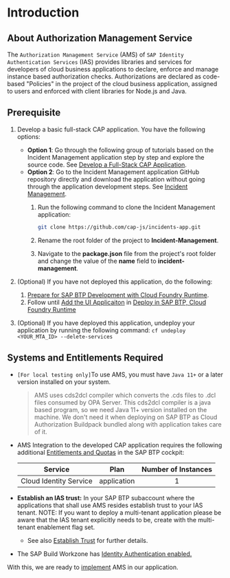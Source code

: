 # Introduction
## About Authorization Management Service

The `Authorization Management Service` (AMS) of `SAP Identity Authentication Services` (IAS) provides libraries and services for developers of cloud business applications to declare, enforce and manage instance based authorization checks. Authorizations are declared as code-based "Policies" in the project of the cloud business application, assigned to users and enforced with client libraries for Node.js and Java.

## Prerequisite
1. Develop a basic full-stack CAP application. You have the following options:
    - **Option 1**: Go through the following group of tutorials based on the Incident Management application step by step and explore the source code. See [Develop a Full-Stack CAP Application](https://developers.sap.com/group.cap-application-full-stack.html).
    - **Option 2**: Go to the Incident Management application GitHub repository directly and download the application without going through the application development steps. See [Incident Management](https://github.com/cap-js/incidents-app).
        1. Run the following command to clone the Incident Management application:

            ```sh
            git clone https://github.com/cap-js/incidents-app.git
            ```
        2. Rename the root folder of the project to **Incident-Management**.
        3. Navigate to the **package.json** file from the project's root folder and change the  value of the **name** field to **incident-management**.

2. (Optional) If you have not deployed this application, do the following:
     1. [Prepare for SAP BTP Development with Cloud Foundry Runtime](https://developers.sap.com/tutorials/prepare-btp-cf.html).
     2. Follow until [Add the UI Applicaiton](https://developers.sap.com/tutorials/deploy-to-cf.html#2d5dd378-1a41-4166-9a4b-75f8181ba71f) in [Deploy in SAP BTP, Cloud Foundry Runtime](https://developers.sap.com/tutorials/deploy-to-cf.html#2d5dd378-1a41-4166-9a4b-75f8181ba71f)

3. (Optional) If you have deployed this application, undeploy your application by running the following command:
    `cf undeploy <YOUR_MTA_ID> --delete-services`
## Systems and Entitlements Required
 - `[For local testing only]`To use AMS, you must have `Java 11+` or a later version installed on your system.
     
     >AMS uses cds2dcl compiler which converts the .cds files to .dcl files consumed by OPA Server. This cds2dcl compiler is a java based program, so we need Java 11+ version installed on the machine.
     We don't need it when deploying on SAP BTP as Cloud Authorization Buildpack bundled along with application takes care of it.
 - AMS Integration to the developed CAP application requires the following additional [Entitlements and Quotas](https://help.sap.com/products/BTP/65de2977205c403bbc107264b8eccf4b/00aa2c23479d42568b18882b1ca90d79.html?locale=en-US) in the SAP BTP cockpit:

    | Service                           | Plan       | Number of Instances |
    |-----------------------------------|------------| :-------------------:|
    | Cloud Identity Service | application | 1 |
 - **Establish an IAS trust:** In your SAP BTP subaccount where the applications that shall use AMS resides establish trust to your IAS tenant. NOTE: If you want to deploy a multi-tenant application please be aware that the IAS tenant explicitly needs to be, create with the multi-tenant enablement flag set.
    - See also [Establish Trust](https://help.sap.com/viewer/65de2977205c403bbc107264b8eccf4b/Cloud/en-US/161f8f0cfac64c4fa2d973bc5f08a894.html) for further details.
 - The SAP Build Workzone has [Identity Authentication enabled.](https://help.sap.com/docs/build-work-zone-standard-edition/sap-build-work-zone-standard-edition/switching-to-sap-cloud-identity-services-identity-authentication)

 With this, we are ready to [implement](./2-integrate-with-ams.md) AMS in our application.

   
